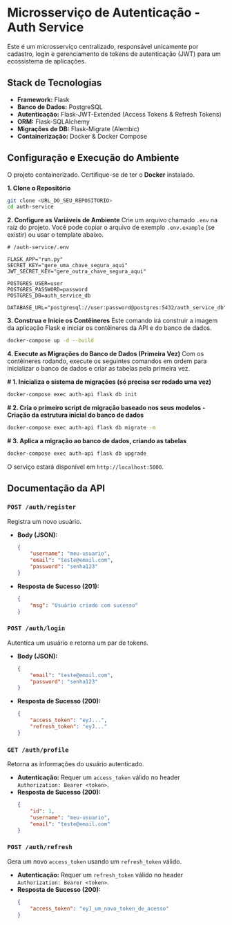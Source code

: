 # Microsserviço de Autenticação - Auth Service

Este é um microsserviço centralizado, responsável unicamente por cadastro, login e gerenciamento de tokens de autenticação (JWT) para um ecossistema de aplicações.

## Stack de Tecnologias

* **Framework:** Flask
* **Banco de Dados:** PostgreSQL
* **Autenticação:** Flask-JWT-Extended (Access Tokens & Refresh Tokens)
* **ORM:** Flask-SQLAlchemy
* **Migrações de DB:** Flask-Migrate (Alembic)
* **Containerização:** Docker & Docker Compose

## Configuração e Execução do Ambiente

O projeto containerizado. Certifique-se de ter o **Docker** instalado.

**1. Clone o Repositório**
```bash
git clone <URL_DO_SEU_REPOSITORIO>
cd auth-service
```

**2. Configure as Variáveis de Ambiente**
Crie um arquivo chamado `.env` na raiz do projeto. Você pode copiar o arquivo de exemplo `.env.example` (se existir) ou usar o template abaixo.

```env
# /auth-service/.env

FLASK_APP="run.py"
SECRET_KEY="gere_uma_chave_segura_aqui"
JWT_SECRET_KEY="gere_outra_chave_segura_aqui"

POSTGRES_USER=user
POSTGRES_PASSWORD=password
POSTGRES_DB=auth_service_db

DATABASE_URL="postgresql://user:password@postgres:5432/auth_service_db"
```

**3. Construa e Inicie os Contêineres**
Este comando irá construir a imagem da aplicação Flask e iniciar os contêineres da API e do banco de dados.

```bash
docker-compose up -d --build
```

**4. Execute as Migrações do Banco de Dados (Primeira Vez)**
Com os contêineres rodando, execute os seguintes comandos em ordem para inicializar o banco de dados e criar as tabelas pela primeira vez.


**# 1. Inicializa o sistema de migrações (só precisa ser rodado uma vez)**
```bash
docker-compose exec auth-api flask db init
```

**# 2. Cria o primeiro script de migração baseado nos seus modelos - Criação da estrutura inicial do banco de dados**
```bash
docker-compose exec auth-api flask db migrate -m
```

**# 3. Aplica a migração ao banco de dados, criando as tabelas**
```bash
docker-compose exec auth-api flask db upgrade
```

O serviço estará disponível em `http://localhost:5000`.

## Documentação da API

### `POST /auth/register`
Registra um novo usuário.

* **Body (JSON):**
    ```json
    {
        "username": "meu-usuario",
        "email": "teste@email.com",
        "password": "senha123"
    }
    ```
* **Resposta de Sucesso (201):**
    ```json
    {
        "msg": "Usuário criado com sucesso"
    }
    ```

### `POST /auth/login`
Autentica um usuário e retorna um par de tokens.

* **Body (JSON):**
    ```json
    {
        "email": "teste@email.com",
        "password": "senha123"
    }
    ```
* **Resposta de Sucesso (200):**
    ```json
    {
        "access_token": "eyJ...",
        "refresh_token": "eyJ..."
    }
    ```

### `GET /auth/profile`
Retorna as informações do usuário autenticado.

* **Autenticação:** Requer um `access_token` válido no header `Authorization: Bearer <token>`.
* **Resposta de Sucesso (200):**
    ```json
    {
        "id": 1,
        "username": "meu-usuario",
        "email": "teste@email.com"
    }
    ```

### `POST /auth/refresh`
Gera um novo `access_token` usando um `refresh_token` válido.

* **Autenticação:** Requer um `refresh_token` válido no header `Authorization: Bearer <token>`.
* **Resposta de Sucesso (200):**
    ```json
    {
        "access_token": "eyJ_um_novo_token_de_acesso"
    }
    ```
